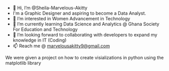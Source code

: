 - 👋 Hi, I’m @Sheila-Marvelous-Akitty
- I'm a Graphic Designer and aspiring to become a Data Analyst.
- 👀 I’m interested in Women Advancement in Technology
- 🌱 I’m currently learning Data Science and Analytics @ Ghana Society For Education and Technology
- 💞️ I’m looking forward to collaborating with developers to expand my knowledge in IT (Coding) 
- 📫 Reach me @ marvelousakitty9@gmail.com

<!---
Sheila-Marvelous-Akitty/Sheila-Marvelous-Akitty is a ✨ special ✨ repository because its `README.md` (this file) appears on your GitHub profile.
You can click the Preview link to take a look at your changes.
--->We were given a project on how to create visializations in python using the matplotlib library

